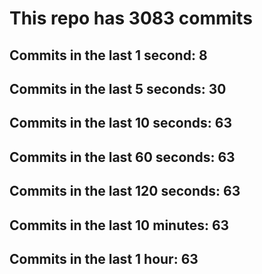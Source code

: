 # This repo has 3083 commits

## Commits in the last 1 second: 8
## Commits in the last 5 seconds: 30
## Commits in the last 10 seconds: 63
## Commits in the last 60 seconds: 63
## Commits in the last 120 seconds: 63
## Commits in the last 10 minutes: 63
## Commits in the last 1 hour: 63
